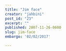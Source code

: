 ```yaml
---
title: "Jim face"
creator: "jahbini"
post_id: "23"
excerpt: ""
published: 2007-11-26-0600
slug: jim-face
embargo: '02/02/2017'

---
```

